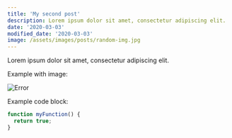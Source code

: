 ```yaml
---
title: 'My second post'
description: Lorem ipsum dolor sit amet, consectetur adipiscing elit.
date: '2020-03-03'
modified_date: '2020-03-03'
image: /assets/images/posts/random-img.jpg
---
```


Lorem ipsum dolor sit amet, consectetur adipiscing elit.

Example with image:

![Error](@@baseUrl@@/assets/images/posts/error.png)

Example code block:

```js
function myFunction() {
  return true;
}
```
